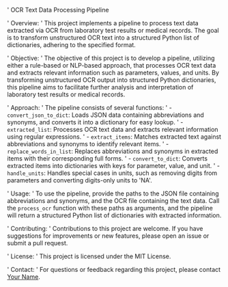 ' OCR Text Data Processing Pipeline

' Overview:
' This project implements a pipeline to process text data extracted via OCR from laboratory test results or medical records. The goal is to transform unstructured OCR text into a structured Python list of dictionaries, adhering to the specified format.

' Objective:
' The objective of this project is to develop a pipeline, utilizing either a rule-based or NLP-based approach, that processes OCR text data and extracts relevant information such as parameters, values, and units. By transforming unstructured OCR output into structured Python dictionaries, this pipeline aims to facilitate further analysis and interpretation of laboratory test results or medical records.

' Approach:
' The pipeline consists of several functions:
' - `convert_json_to_dict`: Loads JSON data containing abbreviations and synonyms, and converts it into a dictionary for easy lookup.
' - `extracted_list`: Processes OCR text data and extracts relevant information using regular expressions.
' - `extract_items`: Matches extracted text against abbreviations and synonyms to identify relevant items.
' - `replace_words_in_list`: Replaces abbreviations and synonyms in extracted items with their corresponding full forms.
' - `convert_to_dict`: Converts extracted items into dictionaries with keys for parameter, value, and unit.
' - `handle_units`: Handles special cases in units, such as removing digits from parameters and converting digits-only units to 'NA'.

' Usage:
' To use the pipeline, provide the paths to the JSON file containing abbreviations and synonyms, and the OCR file containing the text data. Call the `process_ocr` function with these paths as arguments, and the pipeline will return a structured Python list of dictionaries with extracted information.

' Contributing:
' Contributions to this project are welcome. If you have suggestions for improvements or new features, please open an issue or submit a pull request.

' License:
' This project is licensed under the MIT License.

' Contact:
' For questions or feedback regarding this project, please contact [Your Name](mailto:dillikafley25@gmail.com).


